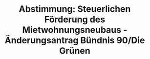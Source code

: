 ---
abstimmung:
  abstimmung: 3
  bundestagssitzung: 68
  datum: 29. November 2018
  legislaturperiode: 19
categories:
- Todo
data:
- title: Abstimmungsergebnis 20181129_3-data.pdf
  url: /res/2021-btw/abstimmungsergebnisse/20181129_3-data.pdf
- title: Abstimmungsergebnis 20181129_3_xls-data.xls
  url: /res/2021-btw/abstimmungsergebnisse/20181129_3_xls-data.xls
- title: Abstimmungsergebnis 20181129_3_xls-datacsv
  url: /res/2021-btw/abstimmungsergebnisse/csv/20181129_3_xls-datacsv
ergebnis:
  AfD:
    enthaltung: 0
    gesamt: 92
    ja: 0
    nein: 80
    nichtabgegeben: 12
    ungueltig: 0
  Bündnis 90/Die Grünen:
    enthaltung: 0
    gesamt: 67
    ja: 60
    nein: 0
    nichtabgegeben: 7
    ungueltig: 0
  Die Linke:
    enthaltung: 0
    gesamt: 69
    ja: 57
    nein: 0
    nichtabgegeben: 12
    ungueltig: 0
  FDP:
    enthaltung: 0
    gesamt: 80
    ja: 0
    nein: 74
    nichtabgegeben: 6
    ungueltig: 0
  cdu/csu:
    enthaltung: 0
    gesamt: 246
    ja: 0
    nein: 228
    nichtabgegeben: 18
    ungueltig: 0
  file: 20181129_3_xls-data.xls
  fraktionslos:
    enthaltung: 0
    gesamt: 3
    ja: 1
    nein: 1
    nichtabgegeben: 1
    ungueltig: 0
  spd:
    enthaltung: 0
    gesamt: 152
    ja: 0
    nein: 138
    nichtabgegeben: 14
    ungueltig: 0
layout: abstimmung
links:
- title: Link zu bundestag.de
  url: https://www.bundestag.de/parlament/plenum/abstimmung/abstimmung?id=562
preview: 'Deutscher Bundestag


  68. Sitzung des Deutschen Bundestages

  am Donnerstag, 29. November 2018


  Endgültiges Ergebnis der Namentlichen Abstimmung Nr. 3


  Änderungsantrag der Abgeordneten Lisa Paus, Chris Kühn, Anja Hajduk, weiterer

  Abgeordneter und der Fraktion BÜNDNIS 90/DIE GRÜNEN

  zu der zweiten Beratung des Gesetzentwurfs der Bundesregierung

  Entwurf eines Gesetzes zur steuerlichen Förderung des Mietwohnungsneubaus

  - Drs. 19/4949, 19/5417, 19/5647 Nr. 15, 19/6140 und 19/6156 -'
tags:
- Todo
title: 'Abstimmung: Steuerlichen Förderung des Mietwohnungsneubaus - Änderungsantrag
  Bündnis 90/Die Grünen'
---